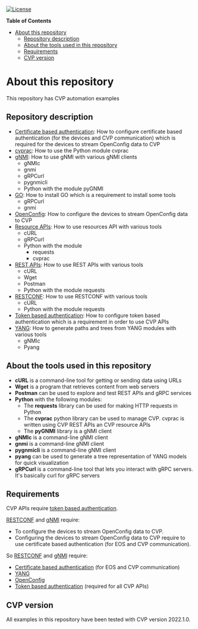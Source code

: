 [![License](https://img.shields.io/badge/license-Apache%202.0-brightgreen.svg)](https://github.com/ksator/cvp-automation/blob/master/LICENSE)

**Table of Contents**

- [About this repository](#about-this-repository)
  - [Repository description](#repository-description)
  - [About the tools used in this repository](#about-the-tools-used-in-this-repository)
  - [Requirements](#requirements)
  - [CVP version](#cvp-version)

# About this repository

This repository has CVP automation examples

## Repository description

- [Certificate based authentication](Certificate%20based%20authentication): How to configure certificate based authentication (for the devices and CVP communication) which is required for the devices to stream OpenConfig data to CVP
- [cvprac](cvprac/): How to use the Python module cvprac
- [gNMI](gNMI/): How to use gNMI with various gNMI clients
  - gNMIc
  - gnmi
  - gRPCurl
  - pygnmicli
  - Python with the module pyGNMI
- [GO](GO.md): How to install GO which is a requirement to install some tools
  - gRPCurl
  - gnmi
- [OpenConfig](OpenConfig/): How to configure the devices to stream OpenConfig data to CVP
- [Resource APIs](Resource%20APIs/): How to use resources API with various tools
  - cURL
  - gRPCurl
  - Python with the module
    - requests
    - cvprac
- [REST APIs](REST%20APIs/): How to use REST APIs with various tools
  - cURL
  - Wget
  - Postman
  - Python with the module requests
- [RESTCONF](RESTCONF/): How to use RESTCONF with various tools
  - cURL
  - Python with the module requests
- [Token based authentication](Token%20based%20authentication/): How to configure token based authentication which is a requirement in order to use CVP APIs
- [YANG](YANG/): How to generate paths and trees from YANG modules with various tools
  - gNMIc
  - Pyang

## About the tools used in this repository

- **cURL** is a command-line tool for getting or sending data using URLs
- **Wget** is a program that retrieves content from web servers
- **Postman** can be used to explore and test REST APIs and gRPC services
- **Python** with the following modules:
  - The **requests** library can be used for making HTTP requests in Python
  - The **cvprac** python library can be used to manage CVP. cvprac is written using CVP REST APIs an CVP resource APIs
  - The **pyGNMI** library is a gNMI client
- **gNMIc** is a command-line gNMI client
- **gnmi** is a command-line gNMI client
- **pygnmicli** is a command-line gNMI client
- **pyang** can be used to generate a tree representation of YANG models for quick visualization
- **gRPCurl** is a command-line tool that lets you interact with gRPC servers. It's basically curl for gRPC servers  

## Requirements

CVP APIs require [token based authentication](Token%20based%20authentication).  

[RESTCONF](RESTCONF) and [gNMI](gNMI) require:

- To configure the devices to stream OpenConfig data to CVP.
- Configuring the devices to stream OpenConfig data to CVP require to use certificate based authentication (for EOS and CVP communication).
  
So [RESTCONF](RESTCONF) and [gNMI](gNMI) require:

- [Certificate based authentication](Certificate%20based%20authentication/) (for EOS and CVP communication)
- [YANG](YANG)
- [OpenConfig](OpenConfig)
- [Token based authentication](Token%20based%20authentication) (required for all CVP APIs)

## CVP version

All examples in this repository have been tested with CVP version 2022.1.0.
